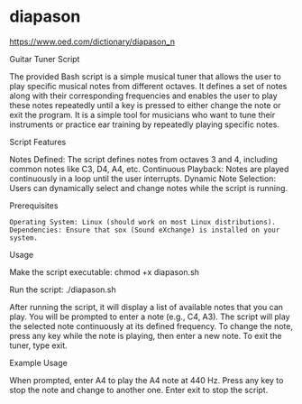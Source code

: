 # diapason
https://www.oed.com/dictionary/diapason_n

Guitar Tuner Script

The provided Bash script is a simple musical tuner that allows the user to play specific musical notes from different octaves. 
It defines a set of notes along with their corresponding frequencies and enables the user to play these notes repeatedly until a key is pressed to either change the note or exit the program. 
It is a simple tool for musicians who want to tune their instruments or practice ear training by repeatedly playing specific notes. 

 Script Features

Notes Defined: The script defines notes from octaves 3 and 4, including common notes like C3, D4, A4, etc.
Continuous Playback: Notes are played continuously in a loop until the user interrupts.
Dynamic Note Selection: Users can dynamically select and change notes while the script is running.

Prerequisites

    Operating System: Linux (should work on most Linux distributions).
    Dependencies: Ensure that sox (Sound eXchange) is installed on your system.

Usage

Make the script executable: chmod +x diapason.sh

Run the script: ./diapason.sh

After running the script, it will display a list of available notes that you can play.
You will be prompted to enter a note (e.g., C4, A3).
The script will play the selected note continuously at its defined frequency.
To change the note, press any key while the note is playing, then enter a new note.
To exit the tuner, type exit.

Example Usage

When prompted, enter A4 to play the A4 note at 440 Hz.
Press any key to stop the note and change to another one.
Enter exit to stop the script.
